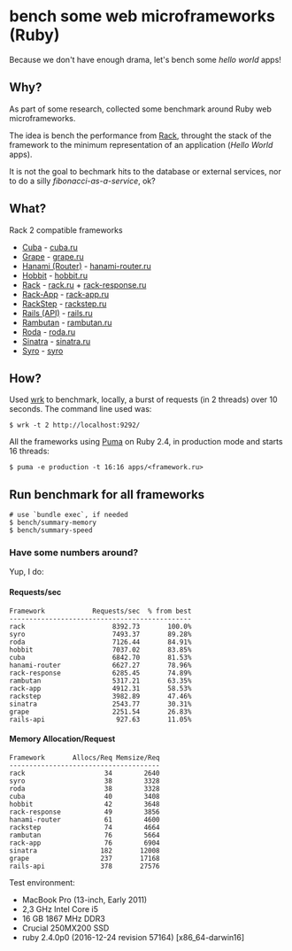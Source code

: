 # bench some web microframeworks (Ruby)

Because we don't have enough drama, let's bench some *hello world* apps!

## Why?

As part of some research, collected some benchmark around Ruby web
microframeworks.

The idea is bench the performance from [Rack](https://github.com/rack/rack),
throught the stack of the framework to the minimum representation of an
application (*Hello World* apps).

It is not the goal to bechmark hits to the database or external services,
nor to do a silly *fibonacci-as-a-service*, ok?

## What?

Rack 2 compatible frameworks

- [Cuba](https://github.com/soveran/cuba) - [cuba.ru](apps/cuba.ru)
- [Grape](https://github.com/ruby-grape/grape) - [grape.ru](apps/grape.ru)
- [Hanami (Router)](https://github.com/hanami/router) - [hanami-router.ru](apps/hanami-router.ru)
- [Hobbit](https://github.com/patriciomacadden/hobbit) - [hobbit.ru](apps/hobbit.ru)
- [Rack](https://github.com/rack/rack) - [rack.ru](apps/rack.ru) + [rack-response.ru](apps/rack-response.ru)
- [Rack-App](https://github.com/rack-app/rack-app) - [rack-app.ru](apps/rack-app.ru)
- [RackStep](https://github.com/mfdavid/rackstep) - [rackstep.ru](apps/rackstep.ru)
- [Rails (API)](https://github.com/rails/rails) - [rails.ru](apps/rails-api.ru)
- [Rambutan](https://github.com/NewRosies/rambutan) - [rambutan.ru](apps/rambutan.ru)
- [Roda](https://github.com/jeremyevans/roda) - [roda.ru](apps/roda.ru)
- [Sinatra](https://github.com/sinatra/sinatra) - [sinatra.ru](apps/sinatra.ru)
- [Syro](https://github.com/soveran/syro) - [syro](apps/syro.ru)

## How?

Used [wrk](https://github.com/wg/wrk) to benchmark, locally, a burst of
requests (in 2 threads) over 10 seconds. The command line used was:

```console
$ wrk -t 2 http://localhost:9292/
```

All the frameworks using [Puma](https://github.com/puma/puma) on
Ruby 2.4, in production mode and starts 16 threads:

```console
$ puma -e production -t 16:16 apps/<framework.ru>
```

## Run benchmark for all frameworks

```console
# use `bundle exec`, if needed
$ bench/summary-memory
$ bench/summary-speed
```

### Have some numbers around?

Yup, I do:

#### Requests/sec
<!-- speed_table -->
```
Framework            Requests/sec  % from best
----------------------------------------------
rack                      8392.73       100.0%
syro                      7493.37       89.28%
roda                      7126.44       84.91%
hobbit                    7037.02       83.85%
cuba                      6842.70       81.53%
hanami-router             6627.27       78.96%
rack-response             6285.45       74.89%
rambutan                  5317.21       63.35%
rack-app                  4912.31       58.53%
rackstep                  3982.89       47.46%
sinatra                   2543.77       30.31%
grape                     2251.54       26.83%
rails-api                  927.63       11.05%
```
<!-- speed_table_end -->

#### Memory Allocation/Request
<!-- mem_table -->
```
Framework       Allocs/Req Memsize/Req
--------------------------------------
rack                    34        2640
syro                    38        3328
roda                    38        3328
cuba                    40        3408
hobbit                  42        3648
rack-response           49        3856
hanami-router           61        4600
rackstep                74        4664
rambutan                76        5664
rack-app                76        6904
sinatra                182       12008
grape                  237       17168
rails-api              378       27576
```
<!-- mem_table_end -->


Test environment:

- MacBook Pro (13-inch, Early 2011)
- 2,3 GHz Intel Core i5
- 16 GB 1867 MHz DDR3
- Crucial 250MX200 SSD
- ruby 2.4.0p0 (2016-12-24 revision 57164) [x86_64-darwin16]
